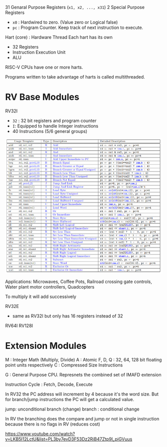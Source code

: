 31 Genaral Purpose Registers (`x1, x2, ..., x31`)
2 Special Purpose Registers
- `x0` : Hardwired to zero. (Value zero or Logical false)
- `pc` : Program Counter. Keep track of next instruction to execute.

Hart (core) : Hardware Thread
Each hart has its own
- 32 Registers
- Instruction Execution Unit
- ALU

RISC-V CPUs have one or more harts.

Programs written to take advantage of harts is called multithreaded.

# RV Base Modules

RV32I
- `32` : 32 bit registers and program counter
- `I`: Equipped to handle Integer instructions
- 40 Instructions (5/6 general groups)

![RV32I-Assembly](img/rv32i-assembly.png)

Applications: Microwaves, Coffee Pots, Railroad crossing gate controls, Water plant motor controllers, Quadcopters

To multiply it will add successively

RV32E
- same as RV32I but only has 16 registers instead of 32

RV64I
RV128I


# Extension Modules

M : Integer Math (Multiply, Divide)
A : Atomic
F, D, Q : 32, 64, 128 bit floating point units respectively
C : Compressed Size Instructions

G : General Purpose CPU. Represnets the combined set of IMAFD extension


Instruction Cycle : Fetch, Decode, Execute

In RV32 the PC address will increment by 4 because it's the word size. 
But for branch/jump instructions the PC will get a calculated value.

jump: unconditional branch (change)
branch : conditional change

In RV the branching does the compare and jump or not in single instruction because there is no flags in RV (reduces cost) 


https://www.youtube.com/watch?v=LKB5I12LctU&list=PL3by7evD3F53Dz2RiB47Ztp9l_piGVuus


